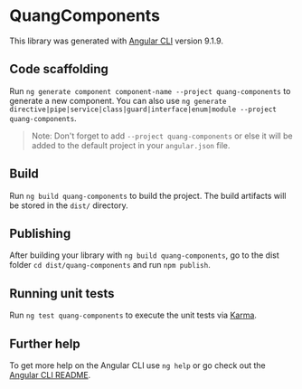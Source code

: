 # QuangComponents

This library was generated with [Angular CLI](https://github.com/angular/angular-cli) version 9.1.9.

## Code scaffolding

Run `ng generate component component-name --project quang-components` to generate a new component. You can also use `ng generate directive|pipe|service|class|guard|interface|enum|module --project quang-components`.
> Note: Don't forget to add `--project quang-components` or else it will be added to the default project in your `angular.json` file. 

## Build

Run `ng build quang-components` to build the project. The build artifacts will be stored in the `dist/` directory.

## Publishing

After building your library with `ng build quang-components`, go to the dist folder `cd dist/quang-components` and run `npm publish`.

## Running unit tests

Run `ng test quang-components` to execute the unit tests via [Karma](https://karma-runner.github.io).

## Further help

To get more help on the Angular CLI use `ng help` or go check out the [Angular CLI README](https://github.com/angular/angular-cli/blob/master/README.md).
